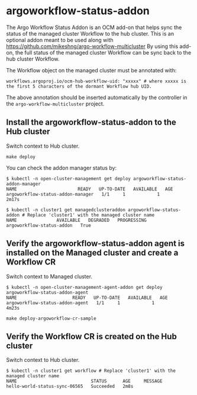# argoworkflow-status-addon

The Argo Workflow Status Addon is an OCM add-on that helps sync the status of the managed cluster Workflow to the hub cluster.
This is an optional addon meant to be used along with https://github.com/mikeshng/argo-workflow-multicluster
By using this add-on, the full status of the managed cluster Workflow can be sync back to the hub cluster Workflow.

The Workflow object on the managed cluster must be annotated with:

```
workflows.argoproj.io/ocm-hub-workflow-uid: "xxxxx" # where xxxxx is the first 5 characters of the dormant Workflow hub UID.
```

The above annotation should be inserted automatically by the controller in the `argo-workflow-multicluster` project.

## Install the argoworkflow-status-addon to the Hub cluster

Switch context to Hub cluster.

```
make deploy
```

You can check the addon manager status by:
```
$ kubectl -n open-cluster-management get deploy argoworkflow-status-addon-manager
NAME                       READY   UP-TO-DATE   AVAILABLE   AGE
argoworkflow-status-addon-manager   1/1     1            1           2m17s

$ kubectl -n cluster1 get managedclusteraddon argoworkflow-status-addon # Replace 'cluster1' with the managed cluster name
NAME               AVAILABLE   DEGRADED   PROGRESSING
argoworkflow-status-addon   True                   
```

## Verify the argoworkflow-status-addon agent is installed on the Managed cluster and create a Workflow CR

Switch context to Managed cluster.

```
$ kubectl -n open-cluster-management-agent-addon get deploy argoworkflow-status-addon-agent
NAME                     READY   UP-TO-DATE   AVAILABLE   AGE
argoworkflow-status-addon-agent   1/1     1            1           4m23s
```

```
make deploy-argoworkflow-cr-sample
```

## Verify the Workflow CR is created on the Hub cluster

Switch context to Hub cluster.

```
$ kubectl -n cluster1 get workflow # Replace 'cluster1' with the managed cluster name
NAME                            STATUS      AGE     MESSAGE
hello-world-status-sync-06565   Succeeded   2m8s    
```
